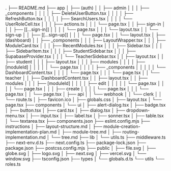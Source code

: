 .
├── README.md
├── app
│   ├── (auth)
│   │   ├── admin
│   │   │   ├── _components
│   │   │   │   ├── DeleteUserButton.tsx
│   │   │   │   ├── RefreshButton.tsx
│   │   │   │   ├── SearchUsers.tsx
│   │   │   │   └── UserRoleCell.tsx
│   │   │   ├── actions.ts
│   │   │   └── page.tsx
│   │   ├── sign-in
│   │   │   ├── [[...sign-in]]
│   │   │   │   └── page.tsx
│   │   │   └── layout.tsx
│   │   └── sign-up
│   │       ├── [[...sign-up]]
│   │       │   └── page.tsx
│   │       └── layout.tsx
│   ├── (dashboard)
│   │   ├── _components
│   │   │   ├── LayoutWrapper.tsx
│   │   │   ├── ModuleCard.tsx
│   │   │   ├── RecentModules.tsx
│   │   │   ├── Sidebar.tsx
│   │   │   ├── SidebarItem.tsx
│   │   │   ├── StudentSidebar.tsx
│   │   │   ├── SupabaseProvider.tsx
│   │   │   └── TeacherSidebar.tsx
│   │   ├── layout.tsx
│   │   ├── student
│   │   │   ├── layout.tsx
│   │   │   ├── modules
│   │   │   │   ├── [moduleId]
│   │   │   │   │   └── page.tsx
│   │   │   │   ├── _components
│   │   │   │   │   └── DashboardContent.tsx
│   │   │   │   └── page.tsx
│   │   │   └── page.tsx
│   │   └── teacher
│   │       ├── DashboardContent.tsx
│   │       ├── layout.tsx
│   │       ├── modules
│   │       │   ├── [moduleId]
│   │       │   │   ├── edit
│   │       │   │   │   └── page.tsx
│   │       │   │   └── page.tsx
│   │       │   ├── create
│   │       │   │   └── page.tsx
│   │       │   └── page.tsx
│   │       └── page.tsx
│   ├── api
│   │   └── webhook
│   │       └── clerk
│   │           └── route.ts
│   ├── favicon.ico
│   ├── globals.css
│   ├── layout.tsx
│   └── page.tsx
├── components
│   └── ui
│       ├── alert-dialog.tsx
│       ├── badge.tsx
│       ├── button.tsx
│       ├── card.tsx
│       ├── dialog.tsx
│       ├── dropdown-menu.tsx
│       ├── input.tsx
│       ├── label.tsx
│       ├── sonner.tsx
│       ├── table.tsx
│       └── textarea.tsx
├── components.json
├── eslint.config.mjs
├── instructions
│   ├── layout-structure.md
│   ├── module-creation-implementation-plan.md
│   ├── module-tree.md
│   ├── routing-implementation.md
│   └── tree.md
├── lib
│   └── utils.ts
├── middleware.ts
├── next-env.d.ts
├── next.config.ts
├── package-lock.json
├── package.json
├── postcss.config.mjs
├── public
│   ├── file.svg
│   ├── globe.svg
│   ├── logo.svg
│   ├── next.svg
│   ├── vercel.svg
│   └── window.svg
├── tsconfig.json
├── types
│   └── globals.d.ts
└── utils
    └── roles.ts